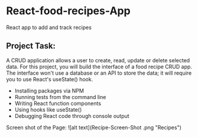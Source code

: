# React-food-recipes-App
React app to add and track recipes

## Project Task:
A CRUD application allows a user to create, read, update or delete selected data. For this project, you will build the interface of a food recipe CRUD app. The interface won't use a database or an API to store the data; it will require you to use React's useState() hook.

- Installing packages via NPM
- Running tests from the command line
- Writing React function components
- Using hooks like useState()
- Debugging React code through console output

Screen shot of the Page:
![alt text](Recipe-Screen-Shot .png "Recipes")

